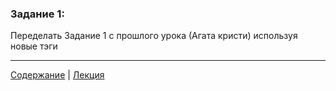 ### Задание 1: 
Переделать Задание 1 с прошлого урока (Агата кристи) используя новые тэги 

---
[Содержание](../../README.md) |
[Лекция](../lecture/README.md)
